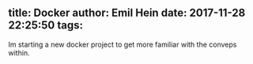 title: Docker
author: Emil Hein
date: 2017-11-28 22:25:50
tags:
---
Im starting a new docker project to get more familiar with the conveps within.